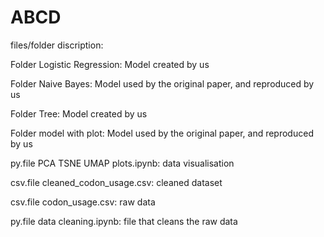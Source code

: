 # ABCD

files/folder discription:

Folder Logistic Regression:
Model created by us

Folder Naive Bayes: 
Model used by the original paper, and reproduced by us

Folder Tree:
Model created by us

Folder model with plot:
Model used by the original paper, and reproduced by us

py.file PCA TSNE UMAP plots.ipynb:
data visualisation

csv.file cleaned_codon_usage.csv:
cleaned dataset

csv.file codon_usage.csv:
raw data

py.file data cleaning.ipynb:
file that cleans the raw data
